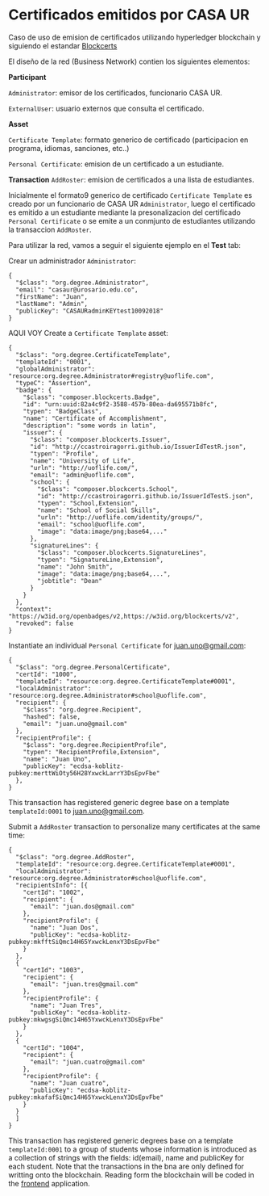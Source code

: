 # Certificados emitidos por CASA UR

Caso de uso de emision de certificados utilizando hyperledger blockchain y siguiendo el estandar [Blockcerts](https://www.blockcerts.org/guide/standard.html)

El diseño de la red (Business Network) contien los siguientes elementos:

**Participant** </p> 
`Administrator`: emisor de los certificados, funcionario CASA UR. </p>
`ExternalUser`: usuario externos que consulta el certificado.

**Asset** </p> 
`Certificate Template`: formato generico de certificado (participacion en programa, idiomas, sanciones, etc..) </p>
`Personal Certificate`: emision de un certificado a un estudiante.

**Transaction**
`AddRoster`: emision de certificados a una lista de estudiantes.

Inicialmente el formato9 generico de certificado `Certificate Template` es creado por un funcionario de CASA UR `Administrator`, luego el certificado es emitido a un estudiante mediante la presonalizacion del certificado `Personal Certificate`  o se emite a un conmjunto de estudiantes utilizando la transaccion `AddRoster`. 

Para utilizar la red, vamos a seguir el siguiente ejemplo en el **Test** tab:

Crear un administrador `Administrator`:

```
{
  "$class": "org.degree.Administrator",
  "email": "casaur@urosario.edu.co",
  "firstName": "Juan",
  "lastName": "Admin",
  "publicKey": "CASAURadminKEYtest10092018"
}
```
AQUI VOY
Create a `Certificate Template` asset:

```
{
  "$class": "org.degree.CertificateTemplate",
  "templateId": "0001",
  "globalAdministrator": "resource:org.degree.Administrator#registry@uoflife.com",
  "typeC": "Assertion",
  "badge": {
    "$class": "composer.blockcerts.Badge",
    "id": "urn:uuid:82a4c9f2-3588-457b-80ea-da695571b8fc",
    "typen": "BadgeClass",
    "name": "Certificate of Accomplishment",
    "description": "some words in latin",
    "issuer": {
      "$class": "composer.blockcerts.Issuer",
      "id": "http://ccastroiragorri.github.io/IssuerIdTestR.json",
      "typen": "Profile",
      "name": "University of Life",
      "urln": "http://uoflife.com/",
      "email": "admin@uoflife.com",
      "school": {
        "$class": "composer.blockcerts.School",
        "id": "http://ccastroiragorri.github.io/IssuerIdTestS.json",
        "typen": "School,Extension",
        "name": "School of Social Skills",
        "urln": "http://uoflife.com/identity/groups/",
        "email": "school@uoflife.com",
        "image": "data:image/png;base64,..."
      },
      "signatureLines": {
        "$class": "composer.blockcerts.SignatureLines",
        "typen": "SignatureLine,Extension",
        "name": "John Smith",
        "image": "data:image/png;base64,...",
        "jobtitle": "Dean"
      }
    }
  },
  "context": "https://w3id.org/openbadges/v2,https://w3id.org/blockcerts/v2",
  "revoked": false
}
```

Instantiate an individual `Personal Certificate` for juan.uno@gmail.com:

```
{
  "$class": "org.degree.PersonalCertificate",
  "certId": "1000",
  "templateId": "resource:org.degree.CertificateTemplate#0001",
  "localAdministrator": "resource:org.degree.Administrator#school@uoflife.com",
  "recipient": {
    "$class": "org.degree.Recipient",
    "hashed": false,
    "email": "juan.uno@gmail.com"
  },
  "recipientProfile": {
    "$class": "org.degree.RecipientProfile",
    "typen": "RecipientProfile,Extension",
    "name": "Juan Uno",
    "publicKey": "ecdsa-koblitz-pubkey:merttWiOty56H28YxwckLarrY3DsEpvFbe"
  },
}
```
This transaction has registered generic degree base on a template `templateId:0001` to juan.uno@gmail.com.


Submit a `AddRoster` transaction to personalize many certificates at the same time:

```
{
  "$class": "org.degree.AddRoster",
  "templateId": "resource:org.degree.CertificateTemplate#0001",
  "localAdministrator": "resource:org.degree.Administrator#school@uoflife.com",
  "recipientsInfo": [{ 
    "certId": "1002", 
    "recipient": {
      "email": "juan.dos@gmail.com"
    },
    "recipientProfile": {
      "name": "Juan Dos",
      "publicKey": "ecdsa-koblitz-pubkey:mkfftSiQmc14H65YxwckLenxY3DsEpvFbe"
    }
  },
  { 
    "certId": "1003", 
    "recipient": {
      "email": "juan.tres@gmail.com"
    },
    "recipientProfile": {
      "name": "Juan Tres",
      "publicKey": "ecdsa-koblitz-pubkey:mkwgsgSiQmc14H65YxwckLenxY3DsEpvFbe"
    }
  },
  { 
    "certId": "1004", 
    "recipient": {
      "email": "juan.cuatro@gmail.com"
    },
    "recipientProfile": {
      "name": "Juan cuatro",
      "publicKey": "ecdsa-koblitz-pubkey:mkafafSiQmc14H65YxwckLenxY3DsEpvFbe"
    }
  }
  ]
}
```
This transaction has registered generic degrees base on a template `templateId:0001` to a group of students whose information is introduced as a collection of strings with the fields: id(email), name and publicKey for each student. Note that the transactions in the bna are only defined for writting onto the blockchain. Reading form the blockchain will be coded in the [frontend](https://github.com/ccastroiragorri/blockdegree-frontend) application.


